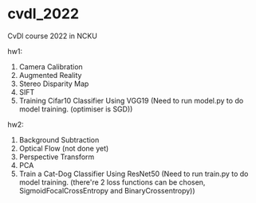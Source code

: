 # cvdl_2022
CvDl course 2022 in NCKU

hw1:
01. Camera Calibration
02. Augmented Reality
03. Stereo Disparity Map
04. SIFT
05. Training Cifar10 Classifier Using VGG19 (Need to run model.py to do model training. (optimiser is SGD))

hw2:
01. Background Subtraction
02. Optical Flow (not done yet)
03. Perspective Transform
04. PCA
05. Train a Cat-Dog Classifier Using ResNet50 (Need to run train.py to do model training. (there're 2 loss functions can be chosen, SigmoidFocalCrossEntropy and BinaryCrossentropy))
